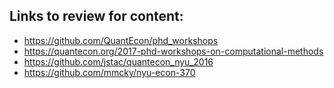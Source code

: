 ## Links to review for content:
- https://github.com/QuantEcon/phd_workshops
- https://quantecon.org/2017-phd-workshops-on-computational-methods
- https://github.com/jstac/quantecon_nyu_2016
- https://github.com/mmcky/nyu-econ-370